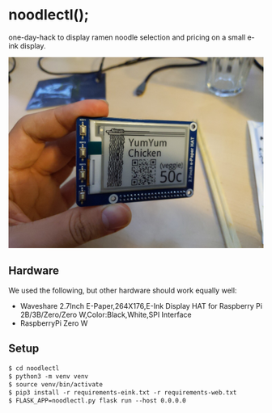 # noodlectl();

one-day-hack to display ramen noodle selection and pricing on a small e-ink
display.

![demo.jpg](demo.jpg)

## Hardware

We used the following, but other hardware should work equally well:

* Waveshare 2.7Inch E-Paper,264X176,E-Ink Display HAT for Raspberry Pi 2B/3B/Zero/Zero W,Color:Black,White,SPI Interface
* RaspberryPi Zero W

## Setup

```
$ cd noodlectl
$ python3 -m venv venv
$ source venv/bin/activate
$ pip3 install -r requirements-eink.txt -r requirements-web.txt
$ FLASK_APP=noodlectl.py flask run --host 0.0.0.0
```
